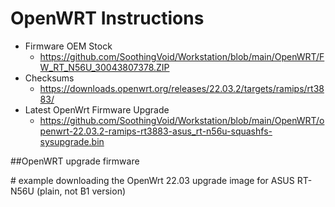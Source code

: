 # OpenWRT Instructions

- Firmware OEM Stock
  - https://github.com/SoothingVoid/Workstation/blob/main/OpenWRT/FW_RT_N56U_30043807378.ZIP
- Checksums
  - https://downloads.openwrt.org/releases/22.03.2/targets/ramips/rt3883/
- Latest OpenWrt Firmware Upgrade
  - https://github.com/SoothingVoid/Workstation/blob/main/OpenWRT/openwrt-22.03.2-ramips-rt3883-asus_rt-n56u-squashfs-sysupgrade.bin
  

##OpenWRT upgrade firmware

&#35; example downloading the OpenWrt 22.03 upgrade image for ASUS RT-N56U (plain, not B1 version)

